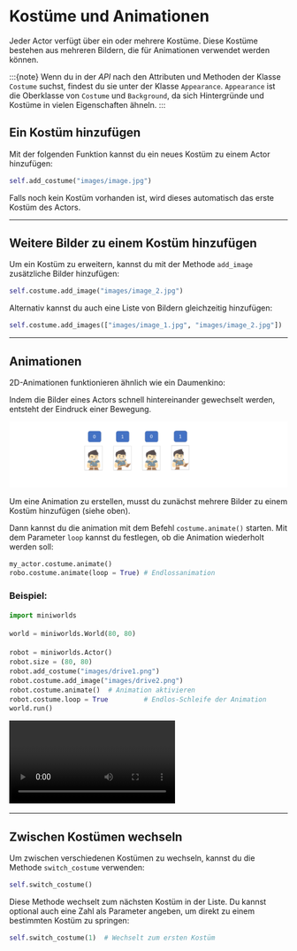 # Kostüme und Animationen

Jeder Actor verfügt über ein oder mehrere Kostüme. 
Diese Kostüme bestehen aus mehreren Bildern, die für Animationen verwendet werden können.

:::{note}
Wenn du in der *API* nach den Attributen und Methoden der Klasse `Costume` suchst, 
findest du sie unter der Klasse `Appearance`. `Appearance` ist die Oberklasse von 
`Costume` und `Background`, da sich Hintergründe und Kostüme in vielen Eigenschaften ähneln.
:::

## Ein Kostüm hinzufügen

Mit der folgenden Funktion kannst du ein neues Kostüm zu einem Actor hinzufügen:

```python
self.add_costume("images/image.jpg")
```

Falls noch kein Kostüm vorhanden ist, wird dieses automatisch das erste Kostüm des Actors.

---

## Weitere Bilder zu einem Kostüm hinzufügen

Um ein Kostüm zu erweitern, kannst du mit der Methode `add_image` zusätzliche Bilder hinzufügen:

```python
self.costume.add_image("images/image_2.jpg")
```

Alternativ kannst du auch eine Liste von Bildern gleichzeitig hinzufügen:

```python
self.costume.add_images(["images/image_1.jpg", "images/image_2.jpg"])
```

---

## Animationen

2D-Animationen funktionieren ähnlich wie ein Daumenkino: 

Indem die Bilder eines Actors schnell hintereinander gewechselt werden, entsteht der Eindruck einer Bewegung.

![Kostüme für den Actor](../_images/costumes.png)

Um eine Animation zu erstellen, musst du zunächst mehrere Bilder zu einem Kostüm hinzufügen (siehe oben).

Dann kannst du die animation mit dem Befehl `costume.animate()` starten. Mit dem Parameter `loop` 
kannst du festlegen, ob die Animation
wiederholt werden soll:

``` python
my_actor.costume.animate()
robo.costume.animate(loop = True) # Endlossanimation
```

### Beispiel:

```python
import miniworlds 

world = miniworlds.World(80, 80)

robot = miniworlds.Actor()
robot.size = (80, 80)
robot.add_costume("images/drive1.png")
robot.costume.add_image("images/drive2.png")
robot.costume.animate()  # Animation aktivieren
robot.costume.loop = True         # Endlos-Schleife der Animation
world.run()
```

 <video controls loop width=300px>
  <source src="../_static/animation1.webm" type="video/webm">
  Your browser does not support the video tag.
</video> 

---

## Zwischen Kostümen wechseln

Um zwischen verschiedenen Kostümen zu wechseln, kannst du die Methode `switch_costume` verwenden:

```python
self.switch_costume()
```

Diese Methode wechselt zum nächsten Kostüm in der Liste. 
Du kannst optional auch eine Zahl als Parameter angeben, um direkt zu einem bestimmten Kostüm zu springen:

```python
self.switch_costume(1)  # Wechselt zum ersten Kostüm
```